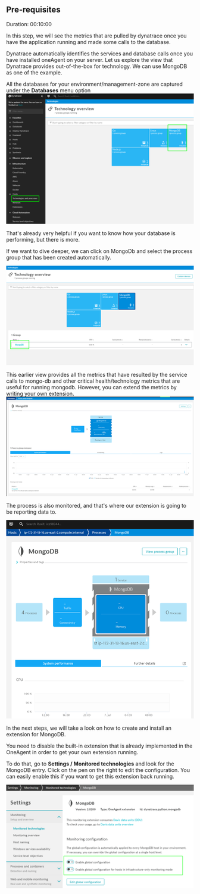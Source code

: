 ## Pre-requisites
Duration: 00:10:00

In this step, we will see the metrics that are pulled by dynatrace once you have the application running and made some calls to the database.

Dynatrace automatically identifies the services and database calls once you have installed oneAgent on your server. Let us explore the view that Dynatrace provides out-of-the-box for technology. We can use MongoDB as one of the example.

All the databases for your environment/management-zone are captured under the **Databases** menu option
![technology-overview](../../assets/images/technology-overview.png)

That's already very helpful if you want to know how your database is performing, but there is more.

If we want to dive deeper, we can click on MongoDb and select the process group that has been created automatically.

![process-group](../../assets/images/process-group.png)

This earlier view provides all the metrics that have resulted by the service calls to mongo-db and other critical health/technology metrics that are useful for running mongodb. However, you can extend the metrics by writing your own extension.
![before-extension](../../assets/images/before-extension.png)

The process is also monitored, and that's where our extension is going to be reporting data to.

![process-before-extension](../../assets/images/process-before-extension.png)

In the next steps, we will take a look on how to create and install an extension for MongoDB.

You need to disable the built-in extension that is already implemented in the OneAgent in order to get your own extension running.

To do that, go to **Settings / Monitored technologies** and look for the MongoDB entry. Click on the pen on the right to edit the configuration. You can easily enable this if you want to get this extension back running.

![uncheck both](../../assets/images/uncheck-buttons.png)


<!-- ------------------------ -->
